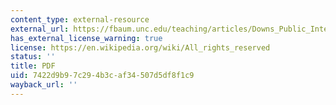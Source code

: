 ```yaml
---
content_type: external-resource
external_url: https://fbaum.unc.edu/teaching/articles/Downs_Public_Interest_1972.pdf
has_external_license_warning: true
license: https://en.wikipedia.org/wiki/All_rights_reserved
status: ''
title: PDF
uid: 7422d9b9-7c29-4b3c-af34-507d5df8f1c9
wayback_url: ''
---
```


